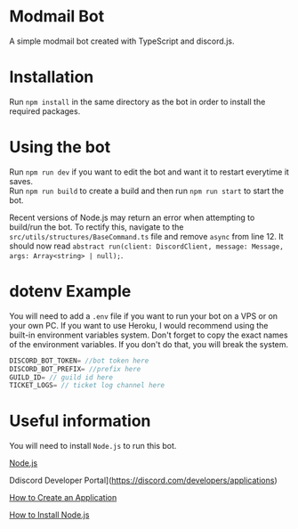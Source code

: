 # Modmail Bot
A simple modmail bot created with TypeScript and discord.js.

# Installation
Run `npm install` in the same directory as the bot in order to install the required packages.

# Using the bot
Run `npm run dev` if you want to edit the bot and want it to restart everytime it saves.\
Run `npm run build` to create a build and then run `npm run start` to start the bot.

Recent versions of Node.js may return an error when attempting to build/run the bot. To rectify this, navigate to the `src/utils/structures/BaseCommand.ts` file and remove `async` from line 12. It should now read `abstract run(client: DiscordClient, message: Message, args: Array<string> | null);`.

# dotenv Example
You will need to add a `.env` file if you want to run your bot on a VPS or on your own PC. If you want to use Heroku, I would recommend using the built-in environment variables system. Don't forget to copy the exact names of the environment variables. If you don't do that, you will break the system.

```ts
DISCORD_BOT_TOKEN= //bot token here
DISCORD_BOT_PREFIX= //prefix here
GUILD_ID= // guild id here
TICKET_LOGS= // ticket log channel here
```

# Useful information
You will need to install `Node.js` to run this bot.

[Node.js](https://nodejs.org/en/)

Ddiscord Developer Portal](https://discord.com/developers/applications)

[How to Create an Application](https://discordpy.readthedocs.io/en/latest/discord.html)

[How to Install Node.js](https://www.youtube.com/watch?v=qYwLOXjAiwM)

